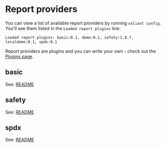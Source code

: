 # Report providers

You can view a list of available report providers by running
`valiant config`. You'll see them listed in the `Loaded report plugins` line:

    Loaded report plugins: basic:0.1, demo:0.1, safety:1.8.7, localdemo:0.1, spdx:0.1

Report providers are plugins and you can write your own - check
out the [Plugins page](plugins.md).

## basic

See: [README](https://github.com/pomes/valiant/blob/master/src/valiant/plugins/reports/basic/README.md)

## safety

See: [README](https://github.com/pomes/valiant/blob/master/src/valiant/plugins/reports/safety/README.md)

## spdx

See: [README](https://github.com/pomes/valiant/blob/master/src/valiant/plugins/reports/spdx/README.md)
